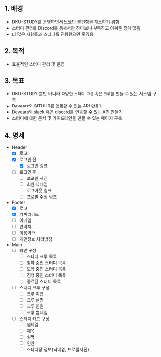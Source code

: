 ## 1. 배경

- DKU-STUDY를 운영하면서 느꼈던 불편함을 해소하기 위함
- 스터디 관리를 Discord를 통해서만 하다보니 부족하고 아쉬운 점이 많음
- 더 많은 사람들과 스터디를 진행했으면 좋겠음

## 2. 목적

- 효율적인 스터디 관리 및 운영

## 3. 목표

- DKU-STUDY 뿐만 아니라 다양한 `스터디 그룹` 혹은 `크루`를 만들 수 있는 시스템 구축
- Devears와 GITHUB를 연동할 수 있는 API 만들기
- Devears와 slack 혹은 discord를 연동할 수 있는 API 만들기
- 스터디에 대한 문서 및 가이드라인을 만들 수 있는 페이지 구축

## 4. 명세

- Header
  - [x] 로고
  - [x] 로그인 전
    - [x] 로그인 링크
  - [ ] 로그인 후
    - [ ] 프로필 사진
    - [ ] 회원 닉네임
    - [ ] 로그아웃 링크
    - [ ] 프로필 수정 링크
- Footer
  - [x] 로고
  - [x] 카피라이트
  - [ ] 이메일
  - [ ] 연락처
  - [ ] 이용약관
  - [ ] 개인정보 처리방침
- Main
  - [ ] 화면 구성
    - [ ] 스터디 크루 목록
    - [ ] 참여 중인 스터디 목록
    - [ ] 모집 중인 스터디 목록
    - [ ] 진행 중인 스터디 목록
    - [ ] 종료된 스터디 목록
  - [ ] 스터디 크루 구성
    - [ ] 크루 이름
    - [ ] 크루 설명
    - [ ] 크루 인원
    - [ ] 크루 썸네일
  - [ ] 스터디 카드 구성
    - [ ] 썸네일
    - [ ] 제목
    - [ ] 설명
    - [ ] 인원
    - [ ] 스터디장 정보(닉네임, 프로필사진)
